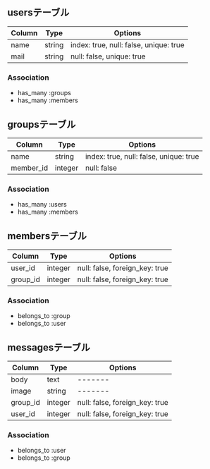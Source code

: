 ## usersテーブル

|Column|Type|Options|
|------|----|-------|
|name|string|index: true, null: false, unique: true|
|mail|string|null: false, unique: true|

### Association
- has_many :groups
- has_many :members


## groupsテーブル

|Column|Type|Options|
|------|----|-------|
|name|string|index: true, null: false, unique: true|
|member_id|integer|null: false|

### Association
- has_many :users
- has_many :members


## membersテーブル

|Column|Type|Options|
|------|----|-------|
|user_id|integer|null: false, foreign_key: true|
|group_id|integer|null: false, foreign_key: true|

### Association
- belongs_to :group
- belongs_to :user


## messagesテーブル
|Column|Type|Options|
|------|----|-------|
|body|text|-------|
|image|string|-------|
|group_id|integer|null: false, foreign_key: true|
|user_id|integer|null: false, foreign_key: true|


### Association
- belongs_to :user
- belongs_to :group
